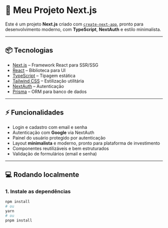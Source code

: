 # 🚀 Meu Projeto Next.js

Este é um projeto **Next.js** criado com [`create-next-app`](https://nextjs.org/docs/app/api-reference/cli/create-next-app), pronto para desenvolvimento moderno, com **TypeScript**, **NextAuth** e estilo minimalista.

---

## 📦 Tecnologias

- [Next.js](https://nextjs.org) – Framework React para SSR/SSG
- [React](https://reactjs.org) – Biblioteca para UI
- [TypeScript](https://www.typescriptlang.org) – Tipagem estática
- [Tailwind CSS](https://tailwindcss.com) – Estilização utilitária
- [NextAuth](https://next-auth.js.org) – Autenticação
- [Prisma](https://www.prisma.io) – ORM para banco de dados

---

## ⚡ Funcionalidades

- Login e cadastro com email e senha
- Autenticação com **Google** via NextAuth
- Painel do usuário protegido por autenticação
- Layout **minimalista** e moderno, pronto para plataforma de investimento
- Componentes reutilizáveis e bem estruturados
- Validação de formulários (email e senha)

---

## 💻 Rodando localmente

### 1. Instale as dependências

```bash
npm install
# ou
yarn
# ou
pnpm install

